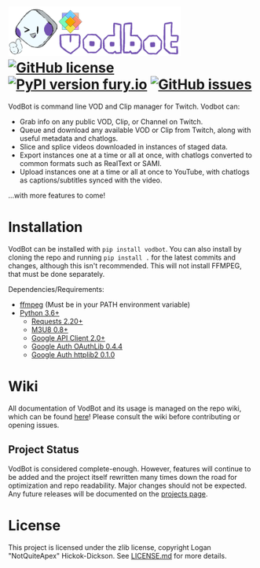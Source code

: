 # <img src="/assets/banner.png" alt="VodBot" height="100" /> [![GitHub license](https://badgen.net/github/license/NotQuiteApex/VodBot)](https://github.com/NotQuiteApex/VodBot/blob/master/LICENSE.md) [![PyPI version fury.io](https://badge.fury.io/py/vodbot.svg)](https://pypi.org/project/vodbot/) [![GitHub issues](https://img.shields.io/github/issues/NotQuiteApex/VodBot.svg)](https://gitHub.com/NotQuiteApex/VodBot/issues/)

VodBot is command line VOD and Clip manager for Twitch. Vodbot can:
* Grab info on any public VOD, Clip, or Channel on Twitch.
* Queue and download any available VOD or Clip from Twitch, along with useful metadata and chatlogs.
* Slice and splice videos downloaded in instances of staged data.
* Export instances one at a time or all at once, with chatlogs converted to common formats such as RealText or SAMI.
* Upload instances one at a time or all at once to YouTube, with chatlogs as captions/subtitles synced with the video.

...with more features to come!

# Installation
VodBot can be installed with `pip install vodbot`. You can also install by cloning the repo and running `pip install .` for the latest commits and changes, although this isn't recommended. This will not install FFMPEG, that must be done separately.

Dependencies/Requirements:
* [ffmpeg](https://www.ffmpeg.org/) (Must be in your PATH environment variable)
* [Python 3.6+](https://www.python.org/)
    * [Requests 2.20+](https://pypi.org/project/requests/)
    * [M3U8 0.8+](https://pypi.org/project/m3u8/)
    * [Google API Client 2.0+](https://pypi.org/project/google-api-python-client/)
    * [Google Auth OAuthLib 0.4.4](https://pypi.org/project/google-auth-oauthlib/)
    * [Google Auth httplib2 0.1.0](https://pypi.org/project/google-auth-httplib2/)

# Wiki
All documentation of VodBot and its usage is managed on the repo wiki, which can be found [here](https://github.com/NotQuiteApex/VodBot/wiki)! Please consult the wiki before contributing or opening issues.

## Project Status
VodBot is considered complete-enough. However, features will continue to be added and the project itself rewritten many times down the road for optimization and repo readability. Major changes should not be expected. Any future releases will be documented on the [projects page](https://github.com/NotQuiteApex/VodBot/projects).

# License
This project is licensed under the zlib license, copyright Logan "NotQuiteApex" Hickok-Dickson. See [LICENSE.md](LICENSE.MD) for more details.
